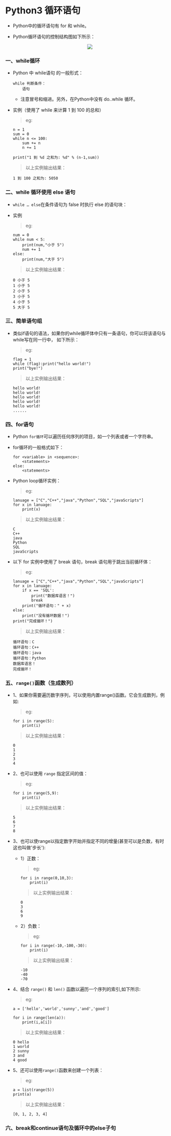# Python3 循环语句

* Python中的循环语句有 for 和 while。
* Python循环语句的控制结构图如下所示：


  <div align="center"><img src="./img/循环语句的控制结构图.png"/></div>

### 一、while循环

* Python 中 while语句 的一般形式：

      while 判断条件：
          语句
    
    * 注意冒号和缩进。另外，在Python中没有 do..while 循环。 
    
* 实例（使用了 while 来计算 1 到 100 的总和）

     >eg:

      n = 1
      sum = 0
      while n <= 100:
          sum += n
          n += 1

      print("1 到 %d 之和为: %d" % (n-1,sum))

     >以上实例输出结果：

      1 到 100 之和为: 5050

### 二、while 循环使用 else 语句

* `while … else`在条件语句为 false 时执行 else 的语句块：

* 实例

     >eg:

      num = 0
      while num < 5:
          print(num,"小于 5")
          num += 1
      else:
          print(num,"大于 5")

     >以上实例输出结果：

      0 小于 5
      1 小于 5
      2 小于 5
      3 小于 5
      4 小于 5
      5 大于 5

### 三、简单语句组

* 类似if语句的语法，如果你的while循环体中只有一条语句，你可以将该语句与while写在同一行中， 如下所示：

     >eg:

      flag = 1
      while (flag):print("hello world!")
      print("bye!")

     >以上实例输出结果：

      hello world!
      hello world!
      hello world!
      hello world!
      hello world!
      ......

### 四、for语句

* Python `for循环`可以遍历任何序列的项目，如一个列表或者一个字符串。
* for循环的一般格式如下：

      for <variable> in <sequence>:
          <statements>
      else:
          <statements>

* Python loop循环实例：

     >eg:

      lanuage = ["C","C++","java","Python","SQL","javaScripts"]
      for x in lanuage:
          print(x)

     >以上实例输出结果：

      C
      C++
      java
      Python
      SQL
      javaScripts

* 以下 for 实例中使用了 break 语句，break 语句用于跳出当前循环体：

     >eg:

      lanuage = ["C","C++","java","Python","SQL","javaScripts"]
      for x in lanuage:
          if x == 'SQL':
              print("数据库语言！")
              break
          print("循环语句：" + x)
      else:
          print("没有循环数据！")
      print("完成循环！")

     >以上实例输出结果：

      循环语句：C
      循环语句：C++
      循环语句：java
      循环语句：Python
      数据库语言！
      完成循环！

### 五、`range()`函数（生成数列）

* 1、如果你需要遍历数字序列，可以使用内置range()函数。它会生成数列，例如: 

     >eg:

      for i in range(5):
          print(i)

     >以上实例输出结果：

      0
      1
      2
      3
      4

* 2、也可以使用 `range` 指定区间的值：

     >eg:

      for i in range(5,9):
          print(i)

     >以上实例输出结果：

      5
      6
      7
      8


* 3、也可以使range以指定数字开始并指定不同的增量(甚至可以是负数，有时这也叫做'步长'): 
    * 1）正数：

         >eg: 

          for i in range(0,10,3):
              print(i)

         >以上实例输出结果：

          0
          3
          6
          9

    * 2）负数：

         >eg: 

          for i in range(-10,-100,-30):
              print(i)

         >以上实例输出结果：

          -10
          -40
          -70

* 4、结合 `range()` 和 `len()` 函数以遍历一个序列的索引,如下所示:

     >eg:

      a = ['hello','world','sunny','and','good']

      for i in range(len(a)):
          print(i,a[i])

     >以上实例输出结果：

      0 hello
      1 world
      2 sunny
      3 and
      4 good

* 5、还可以使用`range()`函数来创建一个列表：

     >eg:

      a = list(range(5))
      print(a)

     >以上实例输出结果：

      [0, 1, 2, 3, 4]

### 六、break和continue语句及循环中的else子句



